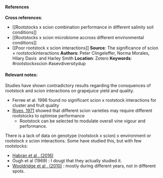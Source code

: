 #### References
**Cross references**: 
- [[Rootstocks x scion combination performance in different salinity soil conditions]]
- [[Rootstocks x scion microbiome accross different environmental conditions]]
- [[Poor rootstock x scion interactions]]
**Source**: The significance of scion × rootstockinteractions
**Authors**: Peter Clingeleffer, Norma Morales, Hilary Davis  and Harley Smith
**Location**: Zotero
**Keywords**: #rootstockxscion #asevdiversitydup

#### **Relevant notes**:
Studies have shown contradictory results regarding the consquences of rootstock and scion interactions on grapejuice yield and quality.
- Ferree et al. 1996 found no significant scion x rootstock interactions for cluster and fruit quality
- [Rives, 1971](https://core.ac.uk/download/pdf/235694077.pdf) showed that different scion varieties may require different rootstocks to optimise performance
	- Rootstock can be selected to modulate overall vine vigour and performance. 

There is a lack of data on genotype (rootstock x scion) x environment or rootstock x scion interactions. Some have studied this, but with few rootstocks:
- [Habran et al . (2016)](https://www.frontiersin.org/articles/10.3389/fpls.2016.01134/full)
- Ough et al (1969) : I dougt that they actually studied it. 
- [Wooldridge et al . (2010)](https://pdfs.semanticscholar.org/0e86/5f9e24893a3f54b2bf3ca8ce89e369bf471e.pdf) : mostly during different years, not in different spots.

